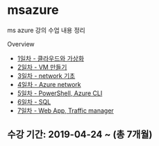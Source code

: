 # msazure
ms azure 강의 수업 내용 정리

Overview

- [1일차 - 클라우드와 가상화](1일차/2019-04-23.md)
- [2일차 - VM 만들기](2일차/2019-04-24.md)
- [3일차 - network 기초](3일차/2019-04-25.md)
- [4일차 - Azure network](4일차/2019-04-26.md)
- [5일차 - PowerShell, Azure CLI](5일차/2019-04-29.md)
- [6일차 - SQL](6일차/2019-04-30.md)
- [7일차 - Web App, Traffic manager](7일차/2019-05-02.md)

## 수강 기간: 2019-04-24 ~ (총 7개월)


